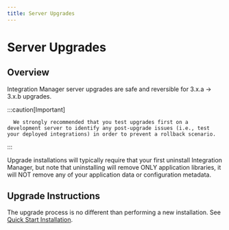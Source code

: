 ```yaml
---
title: Server Upgrades
---
```


# Server Upgrades

## Overview

Integration Manager server upgrades are safe and reversible for 3.x.a -> 3.x.b upgrades. 

   :::caution[Important]

      We strongly recommended that you test upgrades first on a development server to identify any post-upgrade issues (i.e., test your deployed integrations) in order to prevent a rollback scenario.

   :::

Upgrade installations will typically require that your first uninstall Integration Manager, but note that uninstalling will remove ONLY application libraries, it will NOT remove any of your application data or configuration metadata.

## Upgrade Instructions

The upgrade process is no different than performing a new installation. See [Quick Start Installation](../quickstart-install).
